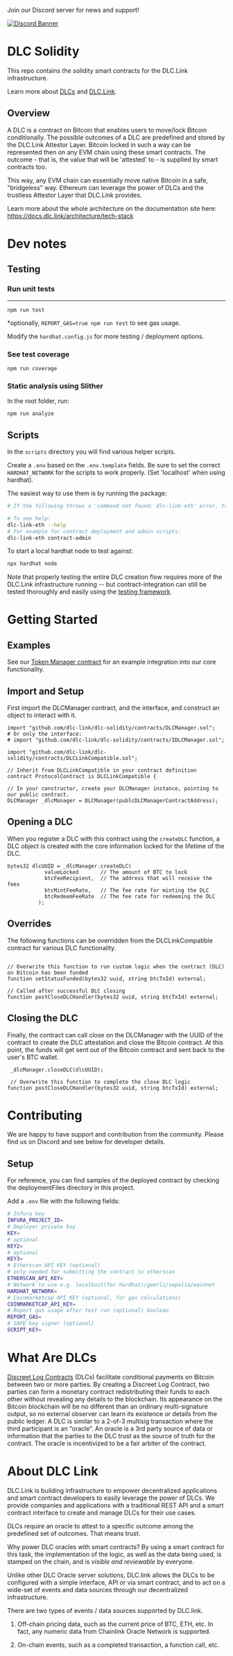 Join our Discord server for news and support!

[![Discord Banner](https://discordapp.com/api/guilds/887360470955208745/widget.png?style=banner2)](https://discord.gg/TtzqyfPCvE)

# DLC Solidity

This repo contains the solidity smart contracts for the DLC.Link infrastructure.

Learn more about [DLCs](https://github.com/DLC-link/dlc-solidity#What-Are-DLCs) and [DLC.Link](https://dlc.link).

## Overview

A DLC is a contract on Bitcoin that enables users to move/lock Bitcoin conditionally. The possible outcomes of a DLC are predefined and stored by the DLC.Link Attestor Layer. Bitcoin locked in such a way can be represented then on any EVM chain using these smart contracts. The outcome - that is, the value that will be 'attested' to - is supplied by smart contracts too.

This way, any EVM chain can essentially move native Bitcoin in a safe, "bridgeless" way. Ethereum can leverage the power of DLCs and the trustless Attestor Layer that DLC.Link provides.

Learn more about the whole architecture on the documentation site here:
https://docs.dlc.link/architecture/tech-stack

# Dev notes

## Testing

### Run unit tests

---

```
npm run test
```

\*optionally, `REPORT_GAS=true npm run test` to see gas usage.

Modify the `hardhat.config.js` for more testing / deployment options.

### See test coverage

```
npm run coverage
```

### Static analysis using Slither

In the root folder, run:

```
npm run analyze
```

## Scripts

In the `scripts` directory you will find various helper scripts.

Create a `.env` based on the `.env.template` fields.
Be sure to set the correct `HARDHAT_NETWORK` for the scripts to work properly. (Set 'localhost' when using hardhat).

The easiest way to use them is by running the package:

```bash
# If the following throws a 'command not found: dlc-link-eth' error, try running 'npm link' after 'npm i' to set up the symlink for your $PATH

# To see help:
dlc-link-eth --help
# For example for contract deployment and admin scripts:
dlc-link-eth contract-admin
```

To start a local hardhat node to test against:

```bash
npx hardhat node
```

Note that properly testing the entire DLC creation flow requires more of the DLC.Link infrastructure running -- but contract-integration can still be tested thoroughly and easily using the [testing framework](https://github.com/DLC-link/dlc-solidity#Testing).

# Getting Started

## Examples

See our [Token Manager contract](./contracts/TokenManager.sol) for an example integration into our core functionality.

## Import and Setup

First import the DLCManager contract, and the interface, and construct an object to interact with it.

```solidity
import "github.com/dlc-link/dlc-solidity/contracts/DLCManager.sol";
# Or only the interface:
# import "github.com/dlc-link/dlc-solidity/contracts/IDLCManager.sol";

import "github.com/dlc-link/dlc-solidity/contracts/DLCLinkCompatible.sol";

// Inherit from DLCLinkCompatible in your contract definition
contract ProtocolContract is DLCLinkCompatible {

// In your constructor, create your DLCManager instance, pointing to our public contract.
DLCManager _dlcManager = DLCManager(publcDLCManagerContractAddress);
```

## Opening a DLC

When you register a DLC with this contract using the `createDLC` function, a DLC object is created with the core information locked for the lifetime of the DLC.

```solidity
bytes32 dlcUUID = _dlcManager.createDLC(
            valueLocked       // The amount of BTC to lock
            btcFeeRecipient,  // The address that will receive the fees
            btcMintFeeRate,   // The fee rate for minting the DLC
            btcRedeemFeeRate  // The fee rate for redeeming the DLC
          );
```

## Overrides

The following functions can be overridden from the DLCLinkCompatible contract for various DLC functionality.

```solidity

// Overwrite this function to run custom logic when the contract (DLC) on Bitcoin has been funded
function setStatusFunded(bytes32 uuid, string btcTxId) external;

// Called after successful DLC closing
function postCloseDLCHandler(bytes32 uuid, string btcTxId) external;

```

## Closing the DLC

Finally, the contract can call close on the DLCManager with the UUID of the contract to create the DLC attestation and close the Bitcoin contract. At this point, the funds will get sent out of the Bitcoin contract and sent back to the user's BTC wallet.

```solidity
 _dlcManager.closeDLC(dlcUUID);

 // Overwrite this function to complete the close DLC logic
function postCloseDLCHandler(bytes32 uuid, string btcTxId) external;
```

# Contributing

We are happy to have support and contribution from the community. Please find us on Discord and see below for developer details.

## Setup

For reference, you can find samples of the deployed contract by checking the deploymentFiles directory in this project.

Add a `.env` file with the following fields:

```bash
# Infura key
INFURA_PROJECT_ID=
# Deployer private key
KEY=
# optional
KEY2=
# optional
KEY3=
# Etherscan API KEY (optional)
# only needed for submitting the contract to etherscan
ETHERSCAN_API_KEY=
# Network to use e.g. localhost(for hardhat)/goerli/sepolia/mainnet
HARDHAT_NETWORK=
# Coinmarketcap API KEY (optional, for gas calculations)
COINMARKETCAP_API_KEY=
# Report gas usage after test run (optional) boolean
REPORT_GAS=
# SAFE key signer (optional)
SCRIPT_KEY=

```

# What Are DLCs

[Discreet Log Contracts](https://dci.mit.edu/smart-contracts) (DLCs) facilitate conditional payments on Bitcoin between two or more parties. By creating a Discreet Log Contract, two parties can form a monetary contract redistributing their funds to each other without revealing any details to the blockchain. Its appearance on the Bitcoin blockchain will be no different than an ordinary multi-signature output, so no external observer can learn its existence or details from the public ledger. A DLC is similar to a 2-of-3 multisig transaction where the third participant is an “oracle”. An oracle is a 3rd party source of data or information that the parties to the DLC trust as the source of truth for the contract. The oracle is incentivized to be a fair arbiter of the contract.

# About DLC Link

DLC.Link is building infrastructure to empower decentralized applications and smart contract developers to easily leverage the power of DLCs. We provide companies and applications with a traditional REST API and a smart contract interface to create and manage DLCs for their use cases.

DLCs require an oracle to attest to a specific outcome among the predefined set of outcomes. That means trust.

Why power DLC oracles with smart contracts? By using a smart contract for this task, the implementation of the logic, as well as the data being used, is stamped on the chain, and is _visible and reviewable_ by everyone.

Unlike other DLC Oracle server solutions, DLC.link allows the DLCs to be configured with a simple interface, API or via smart contract, and to act on a wide-set of events and data sources through our decentralized infrastructure.

There are two types of events / data sources supported by DLC.link.

1. Off-chain pricing data, such as the current price of BTC, ETH, etc. In fact, any numeric data from Chainlink Oracle Network is supported.

2. On-chain events, such as a completed transaction, a function call, etc.
